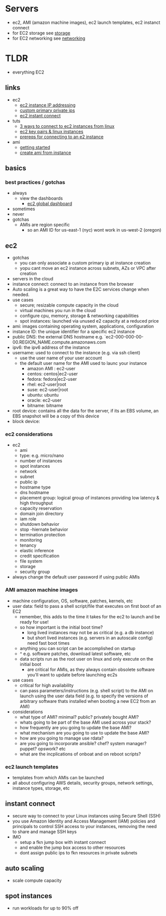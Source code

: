 # Servers

- ec2, AMI (amazon machine images), ec2 launch templates, ec2 instanct connect
- for EC2 storage see [storage](./0storage.md)
- for EC2 networking see [networking](./0networking.md)

# TLDR

- everything EC2

## links

- ec2
  - [ec2 instance IP addressing](https://docs.aws.amazon.com/AWSEC2/latest/UserGuide/using-instance-addressing.html)
  - [custom primary private ips](https://aws.amazon.com/premiumsupport/knowledge-center/custom-private-primary-address-ec2/)
  - [ec2 instant connect](https://docs.amazonaws.cn/en_us/AWSEC2/latest/UserGuide/ec2-instance-connect-set-up.html)
- tuts
  - [3 ways to connect to ec2 instances from linux](https://docs.aws.amazon.com/AWSEC2/latest/UserGuide/AccessingInstances.html)
  - [ec2 key pairs & linux instances](https://docs.aws.amazon.com/AWSEC2/latest/UserGuide/ec2-key-pairs.html)
  - [prereqs for connecting to an e2 instance](https://docs.aws.amazon.com/AWSEC2/latest/UserGuide/connection-prereqs.html)
- ami
  - [getting started](https://docs.aws.amazon.com/AWSEC2/latest/UserGuide/finding-an-ami.html#finding-quick-start-ami)
  - [create ami from instance](https://docs.aws.amazon.com/toolkit-for-visual-studio/latest/user-guide/tkv-create-ami-from-instance.html)

## basics

### best practices / gotchas

- always
  - view the dashboards
    - [ec2 global dashboard](https://console.aws.amazon.com/ec2globalview/home)
- sometimes
- never
- gotchas
  - AMIs are region specific
    - so an AMI ID for us-east-1 (nyc) wont work in us-west-2 (oregon)

## ec2

- gotchas
  - you can only associate a custom primary ip at instance creation
  - yopu cant move an ec2 instance across subnets, AZs or VPC after creation
- servers in the cloud
- instance connect: connect to an instance from the browser
- Auto scaling is a great way to have the E2C services change when needed.
- use cases
  - secure; resizable compute capacity in the cloud
  - virtual machines you run in the cloud
  - configure cpu, memory, storage & networking capabilities
  - spot instances: launched via unused e2 capacity at a reduced price
- ami: images containing operating system, applications, configuration
- instance ID: the unique identifier for a specific ec2 instance
- public DNS: the external DNS hostname e.g. `ec2-000-000-00-00.REGION_NAME.compute.amazonaws.com
- ipv6: the ipv6 address of the instance
- username: used to connect to the instance (e.g. via ssh client)
  - use the user name of your user account
  - the default user name for the AMI used to launc your instance
    - amazon AMI : ec2-user
    - centos: centos|ec2-user
    - fedora: fedora|ec2-user
    - rhel: ec2-user|root
    - suse: ec2-user|root
    - ubuntu: ubuntu
    - oracle: ec2-user
    - bitname: bitname
- root device: contains all the data for the server, if its an EBS volume, an EBS snapshot will be a copy of this device
- block device:

### ec2 considerations

- ec2
  - ami
  - type: e.g. micro/nano
  - number of instances
  - spot instances
  - network
  - subnet
  - public ip
  - hostname type
  - dns hostname
  - placement group: logical group of instances providing low latency & high throughput
  - capacity reservation
  - domain join directory
  - iam role
  - shutdown behavior
  - stop -hiernate behavior
  - termination protection
  - monitoring
  - tenancy
  - elastic inference
  - credit specification
  - file system
  - storage
  - security group
- always change the default user password if using public AMIs

### AMI amazon machine images

- machine configuration, OS, software, patches, kernels, etc
- user data: field to pass a shell script/file that executes on first boot of an EC2
  - remember, this adds to the time it takes for the ec2 to launch and be ready for use!
  - so how important is the initial boot time?
    - long lived instances may not be as critical (e.g. a db instance)
    - but short lived instances (e.g. servers in an autoscale config) need fast boot times
  - anything you can script can be accomplished on startup
  - ^ e.g. software patches, download latest software, etc
  - data scripts run as the root user on linux and only execute on the initial boot
    - are critical for AMIs, as they always contain obsolete software you'll want to update before launching ec2s
- use cases
  - critical for high availability
  - can pass parameters/instructions (e.g. shell script) to the AMI on launch using the user data field (e.g. to specify the versions of arbitrary software thats installed when booting a new EC2 from an AMI)
- considerations
  - what type of AMI? minimal? public? privately bought AMI?
  - whats going to be part of the base AMI used across your stack?
  - how frequently are you going to update the base AMI?
  - what mechanism are you going to use to update the base AMI?
  - how are you going to manage use rdata?
  - are you going to incorporate ansible? chef? system manager? puppet? opswork? etc
  - what are the incplications of onboat and on reboot scripts?

### ec2 launch templates

- templates from which AMIs can be launched
- all about configuring AWS details, security groups, network settings, instance types, storage, etc

## instant connect

- secure way to connect to your Linux instances using Secure Shell (SSH)
- you use Amazon Identity and Access Management (IAM) policies and principals to control SSH access to your instances, removing the need to share and manage SSH keys
- IMO
  - setup a fkn jump box with instant connect
  - and enable the jump box access to other resources
  - dont assign public ips to fkn resources in private subnets

## auto scaling

- scale compute capacity

## spot instances

- run workloads for up to 90% off
